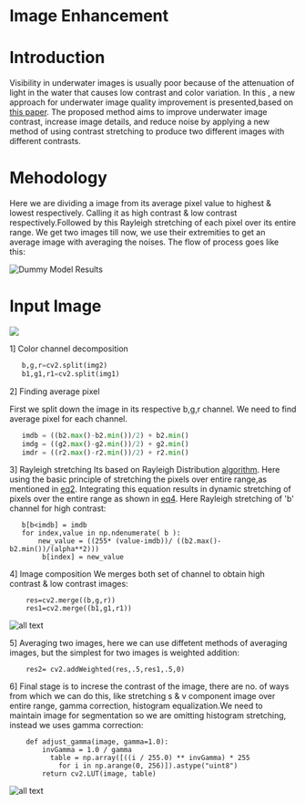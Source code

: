 # Image Enhancement
# Introduction
Visibility in underwater images is usually poor because of the attenuation of light in the water that causes low contrast and color variation. In this , a new approach for underwater image quality improvement is presented,based on [this paper](https://www.sciencedirect.com/science/article/pii/S2092678216302588/pdfft?md5=0fb801ccd8c3b98979cb631428a2c3e9&pid=1-s2.0-S2092678216302588-main.pdf). The proposed method aims to improve underwater image contrast, increase image details, and reduce noise by applying a new method of using contrast stretching to produce two different images with different contrasts.

# Mehodology
Here we are dividing a image from its average pixel value to highest & lowest respectively. Calling it as high contrast & low contrast respectively.Followed by this Rayleigh stretching of each pixel over its entire range. We get two images till now, we use their extremities to get an average image with averaging the noises.
The flow of process goes like this:

![Dummy Model Results](https://ars.els-cdn.com/content/image/1-s2.0-S2092678216302588-gr2.jpg)

# Input Image


![](https://github.com/ajit2704/im_enh/blob/master/ori.png)


1] Color channel decomposition
 ```python
    b,g,r=cv2.split(img2)
    b1,g1,r1=cv2.split(img1)
  ```

2] Finding average pixel
    
  First we split down the image in its respective b,g,r channel. We need to find average pixel for each channel.
  
  ```python
     imdb = ((b2.max()-b2.min())/2) + b2.min()
     imdg = ((g2.max()-g2.min())/2) + g2.min()
     imdr = ((r2.max()-r2.min())/2) + r2.min()

   ```
   
 3] Rayleigh stretching
     Its based on Rayleigh Distribution [algorithm](https://wikimedia.org/api/rest_v1/media/math/render/svg/8a06343fb89f74d188c25aef4931739d6c488467).
     Here using the basic principle of stretching the pixels over entire range,as mentioned in [eq2](https://www.sciencedirect.com/science/article/pii/S2092678216302588#formula2).
     Integrating this equation results in dynamic stretching of pixels over the entire range as shown in [eq4](https://www.sciencedirect.com/science/article/pii/S2092678216302588#formula4).
     Here Rayleigh stretching of 'b' channel for high contrast:
     
    
       b[b<imdb] = imdb
       for index,value in np.ndenumerate( b ):
           new_value = ((255* (value-imdb))/ ((b2.max()-b2.min())/(alpha**2)))
            b[index] = new_value
            
   4] Image composition
       We merges both set of channel to obtain high contrast & low contrast images:
     
     
        res=cv2.merge((b,g,r))
        res1=cv2.merge((b1,g1,r1))
    
   ![all text](https://github.com/ajit2704/im_enh/blob/master/con_screenshot_04.12.2017.png)
     
    
   5] Averaging two images, here we can use diffetent methods of averaging images, but the simplest for two images is weighted addition:
        
        res2= cv2.addWeighted(res,.5,res1,.5,0)

   6] Final stage is to increse the contrast of the image, there are no. of ways from which we can do this, like stretching s & v component image over entire range, gamma correction, histogram equalization.We need to maintain image for segmentation so we are omitting histogram stretching, instead we uses gamma correction:
        
     
        def adjust_gamma(image, gamma=1.0):
            invGamma = 1.0 / gamma
	          table = np.array([((i / 255.0) ** invGamma) * 255
		        for i in np.arange(0, 256)]).astype("uint8")
            return cv2.LUT(image, table)
       
     
  ![all text](https://github.com/ajit2704/im_enh/blob/master/avg.png)        
                    
                                 
